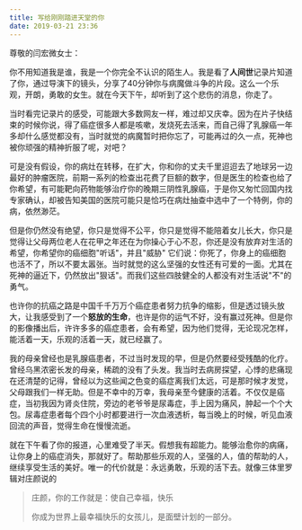 ```yaml
---
title: 写给刚刚踏进天堂的你
date: 2019-03-21 23:36
---
```



尊敬的闫宏微女士：

你不用知道我是谁，我是一个你完全不认识的陌生人。我是看了**人间世**记录片知道了你，通过导演下的镜头，分享了40分钟你与病魔做斗争的片段。这么一个乐观，开朗，勇敢的女生。就在今天下午，却听到了这个悲伤的消息，你走了。
<!-- more -->

当时看完记录片的感受，可能跟大多数网友一样，难过却又庆幸。因为在片子快结束的时候你说，得了癌症很多人都是咳嗽，发烧死去活来，而自己得了乳腺癌一年多却什么感觉都没有，当时就觉的病魔暂时把你忘了，可能再过的久一点，死神也被你顽强的精神折服了呢，对吧？

可是没有假设，你的病灶在转移，在扩大，你和你的丈夫千里迢迢去了地球另一边最好的肿瘤医院，前期一系列的检查出花费了巨额的数字，但是医生的检查也给了你希望，有可能靶向药物能够治疗你的晚期三阴性乳腺癌，于是你又匆忙回国内找专家确认，却被告知美国的医院可能只是恰巧在病灶抽查中选中了一个特例，你的病，依然渺茫。

但是你仍然没有绝望，你只是觉得不公平，你只是觉得不能陪着女儿长大，你只是觉得让父母两位老人在花甲之年还在为你操心于心不忍，你还是没有放弃对生活的希望，你希望你的癌细胞"听话"，并且"威胁" 它们说：你死了，你身上的癌细胞也活不了，所以不要太嚣张。当时就觉的这么坚强的女性还有可爱的一面。尤其在死神的逼近下，仍然放出"狠话"。而我们这些四肢健全的人都没有对生活说"不"的勇气。

也许你的抗癌之路是中国千千万万个癌症患者努力抗争的缩影，但是透过镜头放大，让我感受到了一个**怒放的生命**，也许是你的运气不好，没有赢过死神。但是你的影像播出后，许许多多的癌症患者，会有希望，因为他们觉得，无论现况怎样，能活着一天，乐观的活着一天，就已经赢了。

我的母亲曾经也是乳腺癌患者，不过当时发现的早，但是仍然要经受残酷的化疗。曾经乌黑浓密长发的母亲，稀疏的没有了头发。我当时去病房探望，心悸的悲痛现在还清楚的记得，曾经以为这些闻之色变的癌症离我们太远，可是那时候才发觉，父母跟我们一样无助。但是不幸中的万幸，我母亲至今健康的活着。不仅仅是癌症，当初我因为肾炎住院，旁边的老爷爷是尿毒症，手上因为痛风，肿起一个个大包。尿毒症患者每个四个小时都要进行一次血液透析，每当晚上的时候，听见血液回流的声音，觉得生命在慢慢流逝。

就在下午看了你的报道，心里难受了半天。假想我有超能力。能够治愈你的病痛，让你身上的癌症消失，那就好了。帮助那些乐观的人，坚强的人，值的帮助的人，继续享受生活的美好。唯一的代价就是：永远勇敢，乐观的活下去。就像三体里罗辑对庄颜说的

> 庄颜，你的工作就是：使自己幸福，快乐
>
> 你成为世界上最幸福快乐的女孩儿，是面壁计划的一部分。







